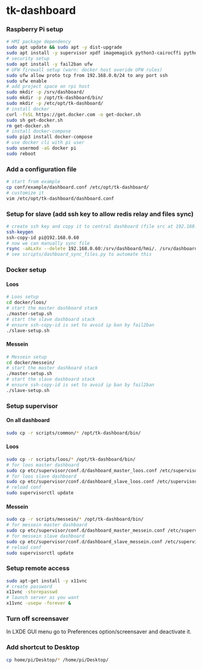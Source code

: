 # tk-dashboard

### Raspberry Pi setup

```bash
# HMI package dependency
sudo apt update && sudo apt -y dist-upgrade
sudo apt install -y supervisor xpdf imagemagick python3-cairocffi python3-pil python3-pil.imagetk python3-redis xscreensaver
# security setup
sudo apt install -y fail2ban ufw
# UFW firewall setup (warn: docker host overide UFW rules)
sudo ufw allow proto tcp from 192.168.0.0/24 to any port ssh
sudo ufw enable
# add project space on rpi host
sudo mkdir -p /srv/dashboard/
sudo mkdir -p /opt/tk-dashboard/bin/
sudo mkdir -p /etc/opt/tk-dashboard/
# install docker
curl -fsSL https://get.docker.com -o get-docker.sh
sudo sh get-docker.sh
rm get-docker.sh
# install docker-compose
sudo pip3 install docker-compose
# use docker cli with pi user
sudo usermod -aG docker pi
sudo reboot
```

### Add a configuration file

```bash
# start from example
cp conf/example/dashboard.conf /etc/opt/tk-dashboard/
# customize it
vim /etc/opt/tk-dashboard/dashboard.conf
```

### Setup for slave (add ssh key to allow redis relay and files sync)

```bash
# create ssh key and copy it to central dashboard (file src at 192.168.0.60)
ssh-keygen
ssh-copy-id pi@192.168.0.60
# now we can manually sync file
rsync -aALxXv --delete 192.168.0.60:/srv/dashboard/hmi/. /srv/dashboard/hmi/.
# see scripts/dashboard_sync_files.py to automate this
```

### Docker setup

#### Loos

```bash
# Loos setup
cd docker/loos/
# start the master dashboard stack
./master-setup.sh
# start the slave dashboard stack
# ensure ssh-copy-id is set to avoid ip ban by fail2ban
./slave-setup.sh
```

#### Messein

```bash
# Messein setup
cd docker/messein/
# start the master dashboard stack
./master-setup.sh
# start the slave dashboard stack
# ensure ssh-copy-id is set to avoid ip ban by fail2ban
./slave-setup.sh
```

### Setup supervisor

#### On all dashboard

```bash
sudo cp -r scripts/common/* /opt/tk-dashboard/bin/
```

#### Loos

```bash
sudo cp -r scripts/loos/* /opt/tk-dashboard/bin/
# for loos master dashboard
sudo cp etc/supervisor/conf.d/dashboard_master_loos.conf /etc/supervisor/conf.d/
# for loos slave dashboard
sudo cp etc/supervisor/conf.d/dashboard_slave_loos.conf /etc/supervisor/conf.d/
# reload conf
sudo supervisorctl update
```

#### Messein

```bash
sudo cp -r scripts/messein/* /opt/tk-dashboard/bin/
# for messein master dashboard
sudo cp etc/supervisor/conf.d/dashboard_master_messein.conf /etc/supervisor/conf.d/
# for messein slave dashboard
sudo cp etc/supervisor/conf.d/dashboard_slave_messein.conf /etc/supervisor/conf.d/
# reload conf
sudo supervisorctl update
```

### Setup remote access

```bash
sudo apt-get install -y x11vnc
# create password
x11vnc -storepasswd
# launch server as you want
x11vnc -usepw -forever &
```

### Turn off screensaver

In LXDE GUI menu go to Preferences option/screensaver and deactivate it.

### Add shortcut to Desktop

```bash
cp home/pi/Desktop/* /home/pi/Desktop/
```
